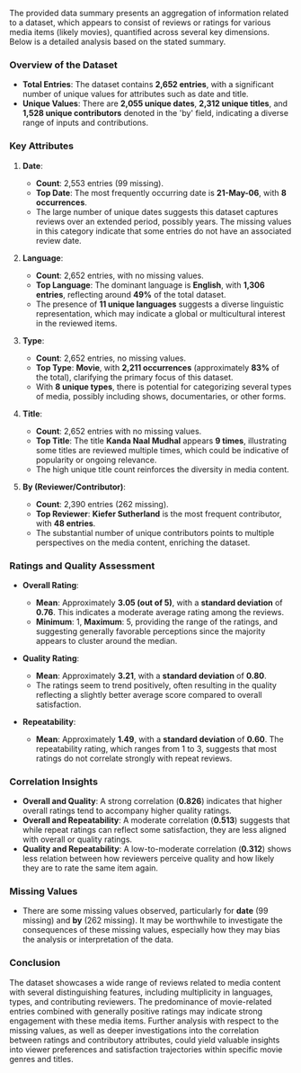 The provided data summary presents an aggregation of information related to a dataset, which appears to consist of reviews or ratings for various media items (likely movies), quantified across several key dimensions. Below is a detailed analysis based on the stated summary.

### Overview of the Dataset
- **Total Entries**: The dataset contains **2,652 entries**, with a significant number of unique values for attributes such as date and title.
- **Unique Values**: There are **2,055 unique dates**, **2,312 unique titles**, and **1,528 unique contributors** denoted in the 'by' field, indicating a diverse range of inputs and contributions.
  
### Key Attributes
1. **Date**:
   - **Count**: 2,553 entries (99 missing).
   - **Top Date**: The most frequently occurring date is **21-May-06**, with **8 occurrences**.
   - The large number of unique dates suggests this dataset captures reviews over an extended period, possibly years. The missing values in this category indicate that some entries do not have an associated review date.

2. **Language**:
   - **Count**: 2,652 entries, with no missing values.
   - **Top Language**: The dominant language is **English**, with **1,306 entries**, reflecting around **49%** of the total dataset.
   - The presence of **11 unique languages** suggests a diverse linguistic representation, which may indicate a global or multicultural interest in the reviewed items.

3. **Type**:
   - **Count**: 2,652 entries, no missing values.
   - **Top Type**: **Movie**, with **2,211 occurrences** (approximately **83%** of the total), clarifying the primary focus of this dataset.
   - With **8 unique types**, there is potential for categorizing several types of media, possibly including shows, documentaries, or other forms.

4. **Title**:
   - **Count**: 2,652 entries with no missing values.
   - **Top Title**: The title **Kanda Naal Mudhal** appears **9 times**, illustrating some titles are reviewed multiple times, which could be indicative of popularity or ongoing relevance.
   - The high unique title count reinforces the diversity in media content.

5. **By (Reviewer/Contributor)**:
   - **Count**: 2,390 entries (262 missing).
   - **Top Reviewer**: **Kiefer Sutherland** is the most frequent contributor, with **48 entries**.
   - The substantial number of unique contributors points to multiple perspectives on the media content, enriching the dataset.

### Ratings and Quality Assessment
- **Overall Rating**:
  - **Mean**: Approximately **3.05 (out of 5)**, with a **standard deviation** of **0.76**. This indicates a moderate average rating among the reviews.
  - **Minimum**: 1, **Maximum**: 5, providing the range of the ratings, and suggesting generally favorable perceptions since the majority appears to cluster around the median.

- **Quality Rating**:
  - **Mean**: Approximately **3.21**, with a **standard deviation** of **0.80**.
  - The ratings seem to trend positively, often resulting in the quality reflecting a slightly better average score compared to overall satisfaction.

- **Repeatability**:
  - **Mean**: Approximately **1.49**, with a **standard deviation** of **0.60**. The repeatability rating, which ranges from 1 to 3, suggests that most ratings do not correlate strongly with repeat reviews.

### Correlation Insights
- **Overall and Quality**: A strong correlation (**0.826**) indicates that higher overall ratings tend to accompany higher quality ratings.
- **Overall and Repeatability**: A moderate correlation (**0.513**) suggests that while repeat ratings can reflect some satisfaction, they are less aligned with overall or quality ratings.
- **Quality and Repeatability**: A low-to-moderate correlation (**0.312**) shows less relation between how reviewers perceive quality and how likely they are to rate the same item again.

### Missing Values
- There are some missing values observed, particularly for **date** (99 missing) and **by** (262 missing). It may be worthwhile to investigate the consequences of these missing values, especially how they may bias the analysis or interpretation of the data.

### Conclusion
The dataset showcases a wide range of reviews related to media content with several distinguishing features, including multiplicity in languages, types, and contributing reviewers. The predominance of movie-related entries combined with generally positive ratings may indicate strong engagement with these media items. Further analysis with respect to the missing values, as well as deeper investigations into the correlation between ratings and contributory attributes, could yield valuable insights into viewer preferences and satisfaction trajectories within specific movie genres and titles.
